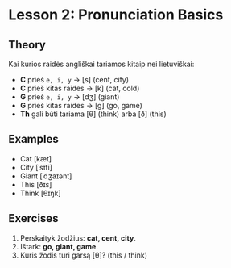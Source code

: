 # Lesson 2: Pronunciation Basics

## Theory
Kai kurios raidės angliškai tariamos kitaip nei lietuviškai:  
- **C** prieš `e, i, y` → [s] (cent, city)  
- **C** prieš kitas raides → [k] (cat, cold)  
- **G** prieš `e, i, y` → [dʒ] (giant)  
- **G** prieš kitas raides → [g] (go, game)  
- **Th** gali būti tariama [θ] (think) arba [ð] (this)  

## Examples
- Cat [kæt]  
- City [ˈsɪti]  
- Giant [ˈdʒaɪənt]  
- This [ðɪs]  
- Think [θɪŋk]  

## Exercises
1. Perskaityk žodžius: **cat, cent, city**.  
2. Ištark: **go, giant, game**.  
3. Kuris žodis turi garsą [θ]? (this / think)
